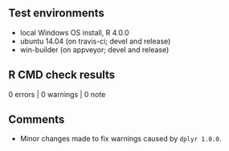 ## Test environments
* local Windows OS install, R 4.0.0
* ubuntu 14.04 (on travis-ci; devel and release)
* win-builder (on appveyor; devel and release)

## R CMD check results

0 errors | 0 warnings | 0 note

## Comments

- Minor changes made to fix warnings caused by `dplyr 1.0.0`.
